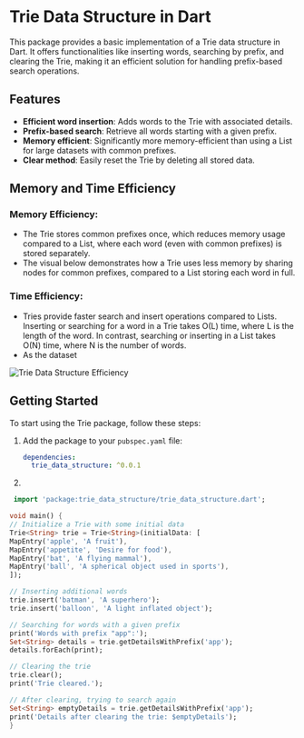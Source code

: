 # Trie Data Structure in Dart

This package provides a basic implementation of a Trie data structure in Dart. It offers functionalities like inserting words, searching by prefix, and clearing the Trie, making it an efficient solution for handling prefix-based search operations.

## Features

- **Efficient word insertion**: Adds words to the Trie with associated details.
- **Prefix-based search**: Retrieve all words starting with a given prefix.
- **Memory efficient**: Significantly more memory-efficient than using a List for large datasets with common prefixes.
- **Clear method**: Easily reset the Trie by deleting all stored data.


## Memory and Time Efficiency

### Memory Efficiency:
- The Trie stores common prefixes once, which reduces memory usage compared to a List, where each word (even with common prefixes) is stored separately.
- The visual below demonstrates how a Trie uses less memory by sharing nodes for common prefixes, compared to a List storing each word in full.

### Time Efficiency:
- Tries provide faster search and insert operations compared to Lists. Inserting or searching for a word in a Trie takes O(L) time, where L is the length of the word. In contrast, searching or inserting in a List takes O(N) time, where N is the number of words.
- As the dataset 

![Trie Data Structure Efficiency](https://github.com/user-attachments/assets/b576e392-9f1a-48e7-8a38-4e0f7d3f879e)


## Getting Started

To start using the Trie package, follow these steps:

1. Add the package to your `pubspec.yaml` file:

   ```yaml
   dependencies:
     trie_data_structure: ^0.0.1

2.
  ```dart
   import 'package:trie_data_structure/trie_data_structure.dart';

void main() {
// Initialize a Trie with some initial data
Trie<String> trie = Trie<String>(initialData: [
MapEntry('apple', 'A fruit'),
MapEntry('appetite', 'Desire for food'),
MapEntry('bat', 'A flying mammal'),
MapEntry('ball', 'A spherical object used in sports'),
]);

// Inserting additional words
trie.insert('batman', 'A superhero');
trie.insert('balloon', 'A light inflated object');

// Searching for words with a given prefix
print('Words with prefix "app":');
Set<String> details = trie.getDetailsWithPrefix('app');
details.forEach(print);

// Clearing the trie
trie.clear();
print('Trie cleared.');

// After clearing, trying to search again
Set<String> emptyDetails = trie.getDetailsWithPrefix('app');
print('Details after clearing the trie: $emptyDetails');
}

```
